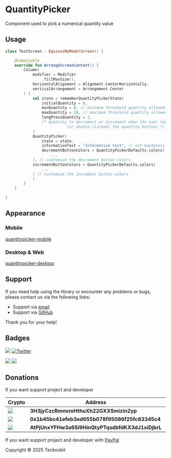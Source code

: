 # QuantityPicker

Component used to pick a numerical quantity value

## Usage

```kotlin
class TestScreen : EquinoxNoModelScreen() {

    @Composable
    override fun ArrangeScreenContent() {
        Column(
            modifier = Modifier
                .fillMaxSize(),
            horizontalAlignment = Alignment.CenterHorizontally,
            verticalArrangement = Arrangement.Center
        ) {
            val state = rememberQuantityPickerState(
                initialQuantity = 0,
                minQuantity = 0, // minimum threshold quantity allowed,
                maxQuantity = 10, // maximum threshold quantity allowed,
                longPressQuantity = 2,
                /* quantity to decrement or increment when the user long press
                           (or double-clicked) the quantity buttons */
            )
            QuantityPicker(
                state = state,
                informativeText = "Informative text", // not mandatory
                decrementButtonColors = QuantityPickerDefaults.colors(
                    ...
            ), // customize the decrement button colors
            incrementButtonColors = QuantityPickerDefaults.colors(
                ...
            ) // customize the increment button colors
            )
        }
    }

}
```

## Appearance

### Mobile

[quantitypicker-mobile](https://github.com/user-attachments/assets/9ac3f829-f59c-44f4-a612-ac9e52d0ee3b)

### Desktop & Web

[quantitypicker-desktop](https://github.com/user-attachments/assets/3001944f-b348-43d4-a261-49165221b0cc)

## Support

If you need help using the library or encounter any problems or bugs, please contact us via the following links:

- Support via <a href="mailto:infotecknobitcompany@gmail.com">email</a>
- Support via <a href="https://github.com/N7ghtm4r3/Equinox/issues/new">GitHub</a>

Thank you for your help!

## Badges

[![](https://img.shields.io/badge/Google_Play-414141?style=for-the-badge&logo=google-play&logoColor=white)](https://play.google.com/store/apps/developer?id=Tecknobit)
[![Twitter](https://img.shields.io/badge/Twitter-1DA1F2?style=for-the-badge&logo=twitter&logoColor=white)](https://twitter.com/tecknobit)

[![](https://img.shields.io/badge/Jetpack%20Compose-4285F4.svg?style=for-the-badge&logo=Jetpack-Compose&logoColor=white)](https://www.jetbrains.com/lp/compose-multiplatform/)
[![](https://img.shields.io/badge/Kotlin-B125EA?style=for-the-badge&logo=kotlin&logoColor=white)](https://kotlinlang.org/)

## Donations

If you want support project and developer

| Crypto                                                                                              | Address                                          | Network  |
|-----------------------------------------------------------------------------------------------------|--------------------------------------------------|----------|
| ![](https://img.shields.io/badge/Bitcoin-000000?style=for-the-badge&logo=bitcoin&logoColor=white)   | **3H3jyCzcRmnxroHthuXh22GXXSmizin2yp**           | Bitcoin  |
| ![](https://img.shields.io/badge/Ethereum-3C3C3D?style=for-the-badge&logo=Ethereum&logoColor=white) | **0x1b45bc41efeb3ed655b078f95086f25fc83345c4**   | Ethereum |
| ![](https://img.shields.io/badge/Solana-000?style=for-the-badge&logo=Solana&logoColor=9945FF)       | **AtPjUnxYFHw3a6Si9HinQtyPTqsdbfdKX3dJ1xiDjbrL** | Solana   |

If you want support project and developer
with <a href="https://www.paypal.com/donate/?hosted_button_id=5QMN5UQH7LDT4">PayPal</a>

Copyright © 2025 Tecknobit

